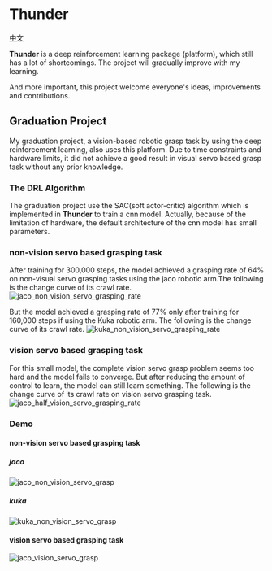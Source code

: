 # Thunder

[中文](./README-ZH.md)

**Thunder** is a deep reinforcement learning package (platform), which still has a lot of shortcomings. The project will gradually improve with my learning.

And more important, this project welcome everyone's ideas, improvements and contributions.

## Graduation Project

My graduation project, a vision-based robotic grasp task by using the deep reinforcement learning, also uses this platform. Due to time constraints and hardware limits, it did not achieve a good result in visual servo based grasp task without any prior knowledge.

### The DRL Algorithm
The graduation project use the SAC(soft actor-critic) algorithm which is implemented in **Thunder** to train a cnn model. Actually, because of the limitation of hardware, the default architecture of the cnn model has small parameters.

### non-vision servo based grasping task

After training for 300,000 steps, the model achieved a grasping rate of 64% on non-visual servo grasping tasks using the jaco robotic arm.The following is the change curve of its crawl rate.
![jaco_non_vision_servo_grasping_rate](./docs/pictures/jaco_non_vision_servo_grasping_rate.png)

But the model achieved a grasping rate of 77% only after training for 160,000 steps if using the Kuka robotic arm. The following is the change curve of its crawl rate.
![kuka_non_vision_servo_grasping_rate](./docs/pictures/kuka_non_vision_servo_grasping_rate.png)

### vision servo based grasping task

For this small model, the complete vision servo grasp problem seems too hard and the model fails to converge. But after reducing the amount of control to learn, the model can still learn something. The following is the change curve of its crawl rate on vision servo grasping task.
![jaco_half_vision_servo_grasping_rate](./docs/pictures/jaco_half_vision_servo_grasping_rate.png)

### Demo

#### non-vision servo based grasping task
##### jaco
![jaco_non_vision_servo_grasp](./docs/pictures/jaco_non_vision_servo_grasp.gif)

##### kuka
![kuka_non_vision_servo_grasp](./docs/pictures/kuka_non_vision_servo_grasp.gif)

#### vision servo based grasping task
![jaco_vision_servo_grasp](./docs/pictures/jaco_half_vision_servo_grasp.gif)
